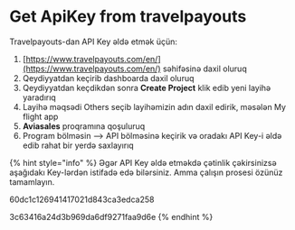 # Get ApiKey from travelpayouts

Travelpayouts-dan API Key əldə etmək üçün:

1. [https://www.travelpayouts.com/en/](https://www.travelpayouts.com/en/) səhifəsinə daxil oluruq
2. Qeydiyyatdan keçirib dashboarda daxil oluruq
3. Qeydiyyatdan keçdikdən sonra **Create Project** klik edib yeni layihə yaradırıq
4. Layihə məqsədi Others seçib layihəmizin adın daxil edirik, məsələn My flight app
5. **Aviasales** proqramına qoşuluruq
6. Program bölməsin --> API bölməsinə keçirik və oradakı API Key-i əldə edib rahat bir yerdə saxlayırıq

{% hint style="info" %}
Əgər API Key əldə etməkdə çətinlik çəkirsinizsə aşağıdakı Key-lərdən istifadə edə bilərsiniz. Amma çalışın prosesi özünüz tamamlayın.

60dc1c126941417021d843ca3edca258

3c63416a24d3b969da6df9271faa9d6e
{% endhint %}

